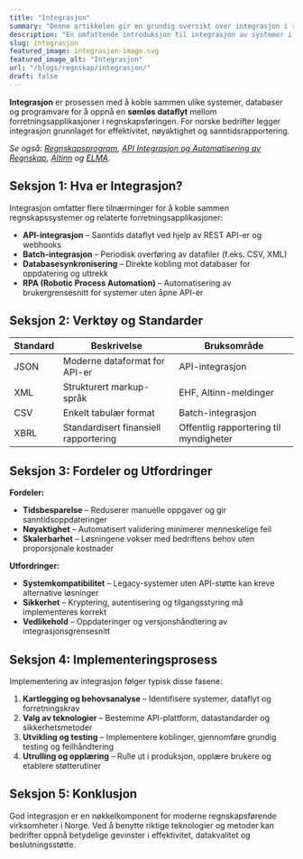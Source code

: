 ```yaml
---
title: "Integrasjon"
summary: "Denne artikkelen gir en grundig oversikt over integrasjon i regnskap, inkludert ulike typer integrasjon, teknologier, fordeler og utfordringer."
description: "En omfattende introduksjon til integrasjon av systemer i regnskapsføringen for norske bedrifter. Artikkelen dekker typer integrasjon, teknologier, standarder, fordeler, utfordringer og implementeringsprosesser."
slug: integrasjon
featured_image: integrasjon-image.svg
featured_image_alt: "Integrasjon"
url: "/blogs/regnskap/integrasjon/"
draft: false
---
```


 
**Integrasjon** er prosessen med å koble sammen ulike systemer, databaser og programvare for å oppnå en **sømløs dataflyt** mellom forretningsapplikasjoner i regnskapsføringen. For norske bedrifter legger integrasjon grunnlaget for effektivitet, nøyaktighet og sanntidsrapportering.

*Se også: [Regnskapsprogram](/blogs/regnskap/regnskapsprogram "Regnskapsprogram: Økonomistyring for Norske Bedrifter"), [API Integrasjon og Automatisering av Regnskap](/blogs/regnskap/api-integrasjon-automatisering-regnskap "API Integrasjon og Automatisering av Regnskap – Komplett Guide til Digital Regnskapsføring"), [Altinn](/blogs/regnskap/hva-er-altinn "Hva er Altinn? Komplett Guide til Norges Digitale Offentlige Tjenester") og [ELMA](/blogs/regnskap/elma "Hva er ELMA? En Guide til Elektronisk Mottaker- og Avsenderregister").*

## Seksjon 1: Hva er Integrasjon?

Integrasjon omfatter flere tilnærminger for å koble sammen regnskapssystemer og relaterte forretningsapplikasjoner:

* **API-integrasjon** – Sanntids dataflyt ved hjelp av REST API-er og webhooks
* **Batch-integrasjon** – Periodisk overføring av datafiler (f.eks. CSV, XML)
* **Databasesynkronisering** – Direkte kobling mot databaser for oppdatering og uttrekk
* **RPA (Robotic Process Automation)** – Automatisering av brukergrensesnitt for systemer uten åpne API-er

## Seksjon 2: Verktøy og Standarder

| **Standard** | **Beskrivelse**                       | **Bruksområde**                         |
|-------------|--------------------------------------|-----------------------------------------|
| JSON        | Moderne dataformat for API-er        | API-integrasjon                         |
| XML         | Strukturert markup-språk             | EHF, Altinn-meldinger                   |
| CSV         | Enkelt tabulær format                | Batch-integrasjon                       |
| XBRL        | Standardisert finansiell rapportering| Offentlig rapportering til myndigheter  |

## Seksjon 3: Fordeler og Utfordringer

**Fordeler:**

* **Tidsbesparelse** – Reduserer manuelle oppgaver og gir sanntidsoppdateringer
* **Nøyaktighet** – Automatisert validering minimerer menneskelige feil
* **Skalerbarhet** – Løsningene vokser med bedriftens behov uten proporsjonale kostnader

**Utfordringer:**

* **Systemkompatibilitet** – Legacy-systemer uten API-støtte kan kreve alternative løsninger
* **Sikkerhet** – Kryptering, autentisering og tilgangsstyring må implementeres korrekt
* **Vedlikehold** – Oppdateringer og versjonshåndtering av integrasjonsgrensesnitt

## Seksjon 4: Implementeringsprosess

Implementering av integrasjon følger typisk disse fasene:

1. **Kartlegging og behovsanalyse** – Identifisere systemer, dataflyt og forretningskrav
2. **Valg av teknologier** – Bestemme API-plattform, datastandarder og sikkerhetsmetoder
3. **Utvikling og testing** – Implementere koblinger, gjennomføre grundig testing og feilhåndtering
4. **Utrulling og opplæring** – Rulle ut i produksjon, opplære brukere og etablere støtterutiner

## Seksjon 5: Konklusjon

God integrasjon er en nøkkelkomponent for moderne regnskapsførende virksomheter i Norge. Ved å benytte riktige teknologier og metoder kan bedrifter oppnå betydelige gevinster i effektivitet, datakvalitet og beslutningsstøtte.
